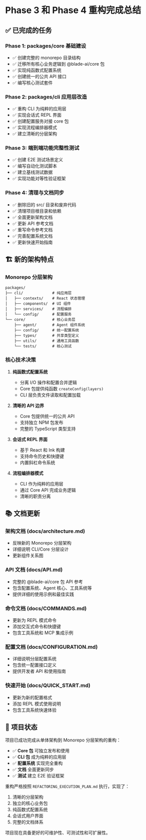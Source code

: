 # Phase 3 和 Phase 4 重构完成总结

## ✅ 已完成的任务

### Phase 1: packages/core 基础建设
- ✅ 创建完整的 monorepo 目录结构
- ✅ 迁移所有核心业务逻辑到 @blade-ai/core 包
- ✅ 实现纯函数式配置系统
- ✅ 创建统一的公共 API 接口
- ✅ 编写核心测试套件

### Phase 2: packages/cli 应用层改造  
- ✅ 重构 CLI 为纯粹的应用层
- ✅ 实现会话式 REPL 界面
- ✅ 创建配置服务对接 core 包
- ✅ 实现流程编排器模式
- ✅ 建立清晰的分层架构

### Phase 3: 端到端功能完整性测试
- ✅ 创建 E2E 测试场景定义
- ✅ 编写自动化测试脚本
- ✅ 建立基线测试数据
- ✅ 实现功能对等性验证框架

### Phase 4: 清理与文档同步
- ✅ 删除旧的 src/ 目录和废弃代码
- ✅ 清理项目根目录和依赖
- ✅ 全面更新架构文档
- ✅ 更新 API 参考文档
- ✅ 重写命令参考文档
- ✅ 完善配置系统文档
- ✅ 更新快速开始指南

## 🏗️ 新的架构特点

### Monorepo 分层架构
```
packages/
├── cli/             # 纯应用层
│   ├── contexts/    # React 状态管理
│   ├── components/  # UI 组件
│   ├── services/    # 流程编排
│   └── config/      # 配置服务
└── core/            # 核心业务层
    ├── agent/       # Agent 组件系统
    ├── config/      # 统一配置系统
    ├── types/       # 共享类型定义
    ├── utils/       # 通用工具函数
    └── tests/       # 核心测试
```

### 核心技术决策

1. **纯函数式配置系统**
   - 分离 I/O 操作和配置合并逻辑
   - Core 包提供纯函数 `createConfig(layers)`
   - CLI 层负责文件读取和配置加载

2. **清晰的 API 边界**
   - Core 包提供统一的公共 API
   - 支持独立 NPM 包发布
   - 完整的 TypeScript 类型支持

3. **会话式 REPL 界面**
   - 基于 React 和 Ink 构建
   - 支持命令历史和快捷键
   - 内置斜杠命令系统

4. **流程编排器模式**
   - CLI 作为纯粹的应用层
   - 通过 Core API 完成业务逻辑
   - 清晰的职责分离

## 📚 文档更新

### 架构文档 (docs/architecture.md)
- 反映新的 Monorepo 分层架构
- 详细说明 CLI/Core 分层设计
- 更新组件关系图

### API 文档 (docs/API.md)
- 完整的 @blade-ai/core 包 API 参考
- 包含配置系统、Agent 核心、工具系统等
- 提供详细的使用示例和最佳实践

### 命令文档 (docs/COMMANDS.md)
- 更新为 REPL 模式命令
- 添加交互式命令和快捷键
- 包含工具系统和 MCP 集成示例

### 配置文档 (docs/CONFIGURATION.md)
- 详细说明分层配置系统
- 包含统一配置接口定义
- 提供开发者 API 和使用指南

### 快速开始 (docs/QUICK_START.md)
- 更新为新的配置格式
- 添加 REPL 模式使用说明
- 包含工具系统快速体验

## 🚀 项目状态

项目已成功完成从单体架构到 Monorepo 分层架构的重构：

- ✅ **Core 包** 可独立发布和使用
- ✅ **CLI 包** 成为纯粹的应用层
- ✅ **配置系统** 实现完全重构
- ✅ **文档** 全面更新同步
- ✅ **测试** 建立 E2E 验证框架

重构严格按照 `REFACTORING_EXECUTION_PLAN.md` 执行，实现了：
1. 清晰的分层架构
2. 独立的核心业务包  
3. 纯函数式配置系统
4. 会话式用户界面
5. 完整的文档体系

项目现在具备更好的可维护性、可测试性和可扩展性。